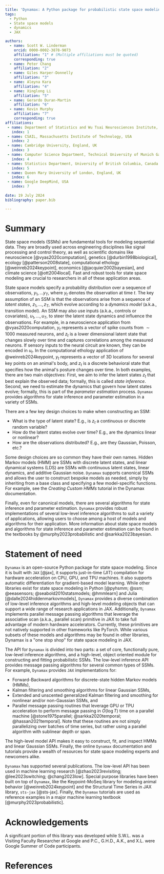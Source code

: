 ```yaml
---
title: 'Dynamax: A Python package for probabilistic state space modeling with JAX'
tags:
  - Python
  - State space models
  - dynamics
  - JAX

authors:
  - name: Scott W. Linderman
    orcid: 0000-0002-3878-9073
    affiliation: "1" # (Multiple affiliations must be quoted)
    corresponding: true
  - name: Peter Chang
    affiliation: "2"
  - name: Giles Harper-Donnelly
    affiliation: "3"
  - name: Aleyna Kara
    affiliation: "4"
  - name: Xinglong Li
    affiliation: "5"
  - name: Gerardo Duran-Martin
    affiliation: "6"
  - name: Kevin Murphy
    affiliation: "7"
    corresponding: true
affiliations:
 - name: Department of Statistics and Wu Tsai Neurosciences Institute, Stanford University, USA
   index: 1
 - name: CSAIL, Massachusetts Institute of Technology, USA
   index: 2
 - name: Cambridge University, England, UK
   index: 3
 - name: Computer Science Department, Technical University of Munich Garching, Germany
   index: 4
 - name: Statistics Department, University of British Columbia, Canada
   index: 5
 - name: Queen Mary University of London, England, UK
   index: 6
 - name: Google DeepMind, USA
   index: 7
 
date: 19 July 2024
bibliography: paper.bib

---
```


# Summary

State space models (SSMs) are fundamental tools for modeling sequential data. They are broadly used across engineering disciplines like signal processing and control theory, as well as scientific domains like neuroscience [@vyas2020computation], genetics [@durbin1998biological], ecology [@patterson2008state], computational ethology [@weinreb2024keypoint], economics [@jacquier2002bayesian], and climate science [@ott2004local]. Fast and robust tools for state space modeling are crucial to researchers in all of these application areas.

State space models specify a probability distribution over a sequence of observations, $y_1, \ldots y_T$, where $y_t$ denotes the observation at time $t$. The key assumption of an SSM is that the observations arise from a sequence of _latent states_, $z_1, \ldots, z_T$, which evolve according to a _dynamics model_ (a.k.a., transition model). An SSM may also use inputs (a.k.a., controls or covariates), $u_1,\ldots,u_T$, to steer the latent state dynamics and influence the observations. 
For example, in a neuroscience application from @vyas2020computation, $y_t$ represents a vector of spike counts from $\sim 1000$ measured neurons, and $z_t$ is a lower dimensional latent state that changes slowly over time and captures correlations among the measured neurons. If sensory inputs to the neural circuit are known, they can be encoded in $u_t$. 
In the computational ethology application of @weinreb2024keypoint, $y_t$ represents a vector of 3D locations for several key points on an animal's body, and $z_t$ is a discrete behavioral state that specifies how the animal's posture changes over time.
In both examples, there are two main objectives: First, we aim to infer the latent states $z_t$ that best explain the observed data; formally, this is called _state inference_. 
Second, we need to estimate the dynamics that govern how latent states evolve; formally, this is part of the _parameter estimation_ process. 
`Dynamax` provides algorithms for state inference and parameter estimation in a variety of SSMs. 

There are a few key design choices to make when constructing an SSM:

- What is the type of latent state? E.g., is $z_t$ a continuous or discrete random variable?
- How do the latent states evolve over time? E.g., are the dynamics linear or nonlinear?
- How are the observations distributed? E.g., are they Gaussian, Poisson, etc.?

Some design choices are so common they have their own names. Hidden Markov models (HMM) are SSMs with discrete latent states, and linear dynamical systems (LDS) are SSMs with continuous latent states, linear dynamics, and additive Gaussian noise.  `Dynamax` supports canonical SSMs and allows the user to construct bespoke models as needed, simply by inheriting from a base class and specifying a few model-specific functions. For example, see the _Creating Custom HMMs_ tutorial in the Dynamax documentation. 

Finally, even for canonical models, there are several algorithms for state inference and parameter estimation. `Dynamax` provides robust implementations of several low-level inference algorithms to suit a variety of applications, allowing users to choose among a host of models and algorithms for their application. More information about state space models and algorithms for state inference and parameter estimation can be found in the textbooks by @murphy2023probabilistic and @sarkka2023bayesian. 


# Statement of need

`Dynamax` is an open-source Python package for state space modeling. Since it is built with `JAX` [@jax], it supports just-in-time (JIT) compilation for hardware acceleration on CPU, GPU, and TPU machines. It also supports automatic differentiation for gradient-based model learning. While other libraries exist for state space modeling in Python [@pyhsmm; @ssm; @eeasensors; @seabold2010statsmodels; @hmmlearn] and Julia [@dalle2024hiddenmarkovmodels],  `Dynamax` provides a diverse combination of low-level inference algorithms and high-level modeling objects that can support a wide range of research applications in JAX. Additionally, `Dynamax` implements parallel message passing algorithms that leverage the associative scan (a.k.a., parallel scan) primitive in JAX to take full advantage of modern hardware accelerators. Currently, these primitives are not natively supported in other frameworks like PyTorch. While various subsets of these models and algorithms may be found in other libraries, Dynamax is a "one stop shop" for state space modeling in JAX.

The API for `Dynamax` is divided into two parts: a set of core, functionally pure, low-level inference algorithms, and a high-level, object oriented module for constructing and fitting probabilistic SSMs. The low-level inference API provides message passing algorithms for several common types of SSMs. For example, `Dynamax` provides `JAX` implementations for:

- Forward-Backward algorithms for discrete-state hidden Markov models (HMMs), 
- Kalman filtering and smoothing algorithms for linear Gaussian SSMs, 
- Extended and unscented generalized Kalman filtering and smoothing for nonlinear and/or non-Gaussian SSMs, and
- Parallel message passing routines that leverage GPU or TPU acceleration to perform message passing in $O(\log T)$ time on a parallel machine [@stone1975parallel; @sarkka2020temporal; @hassan2021temporal]. Note that these routines are not simply parallelizing over batches of time series, but rather using a parallel algorithm with sublinear depth or span. 

The high-level model API makes it easy to construct, fit, and inspect HMMs and linear Gaussian SSMs. Finally, the online `Dynamax` documentation and tutorials provide a wealth of resources for state space modeling experts and newcomers alike.

`Dynamax` has supported several publications. The low-level API has been used in machine learning research [@zhao2023revisiting; @lee2023switching; @chang2023low]. Special purpose libraries have been built on top of `Dynamax`, like the Keypoint-MoSeq library for modeling animal behavior [@weinreb2024keypoint] and the Structural Time Series in JAX library, `sts-jax` [@sts-jax]. Finally, the `Dynamax` tutorials are used as reference examples in a major machine learning textbook [@murphy2023probabilistic].  

# Acknowledgements

A significant portion of this library was developed while S.W.L. was a Visiting Faculty Researcher at Google and P.C., G.H.D., A.K., and X.L. were Google Summer of Code participants. 

# References
